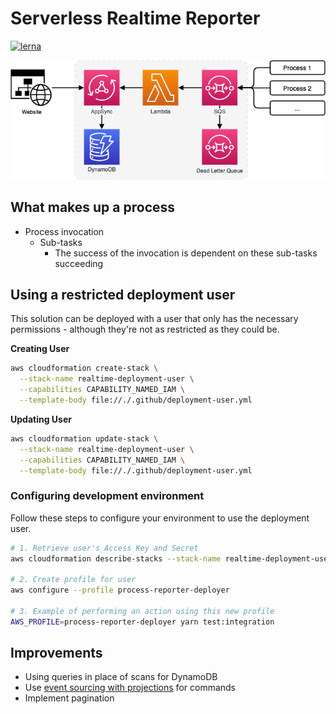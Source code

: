 # Serverless Realtime Reporter

[![lerna](https://img.shields.io/badge/maintained%20with-lerna-cc00ff.svg)](https://lerna.js.org/)

<p align="center">
  <img src="docs/architecture.png">
</p>

## What makes up a process

* Process invocation
  * Sub-tasks
    * The success of the invocation is dependent on these sub-tasks succeeding

## Using a restricted deployment user

This solution can be deployed with a user that only has the necessary permissions - although they're not as restricted
as they could be.

**Creating User**

```bash
aws cloudformation create-stack \
  --stack-name realtime-deployment-user \
  --capabilities CAPABILITY_NAMED_IAM \
  --template-body file://./.github/deployment-user.yml
```

**Updating User**

```bash
aws cloudformation update-stack \
  --stack-name realtime-deployment-user \
  --capabilities CAPABILITY_NAMED_IAM \
  --template-body file://./.github/deployment-user.yml
```

### Configuring development environment

Follow these steps to configure your environment to use the deployment user.

```bash
# 1. Retrieve user's Access Key and Secret
aws cloudformation describe-stacks --stack-name realtime-deployment-user

# 2. Create profile for user
aws configure --profile process-reporter-deployer

# 3. Example of performing an action using this new profile
AWS_PROFILE=process-reporter-deployer yarn test:integration
```



## Improvements

* Using queries in place of scans for DynamoDB
* Use [event sourcing with projections](https://stackoverflow.com/a/47313279) for commands
* Implement pagination
